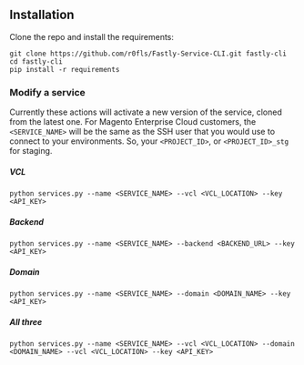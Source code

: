 ## Installation

Clone the repo and install the requirements:
```
git clone https://github.com/r0fls/Fastly-Service-CLI.git fastly-cli
cd fastly-cli
pip install -r requirements
```

### Modify a service

Currently these actions will activate a new version of the service, cloned from the latest one. For Magento Enterprise Cloud customers, the `<SERVICE_NAME>` will be the same as the SSH user that you would use to connect to your environments. So, your `<PROJECT_ID>`, or `<PROJECT_ID>_stg` for staging.

##### VCL
```
python services.py --name <SERVICE_NAME> --vcl <VCL_LOCATION> --key <API_KEY>
```

##### Backend
```
python services.py --name <SERVICE_NAME> --backend <BACKEND_URL> --key <API_KEY>
```

##### Domain
```
python services.py --name <SERVICE_NAME> --domain <DOMAIN_NAME> --key <API_KEY>
```

##### All three
```
python services.py --name <SERVICE_NAME> --vcl <VCL_LOCATION> --domain <DOMAIN_NAME> --vcl <VCL_LOCATION> --key <API_KEY>
```
